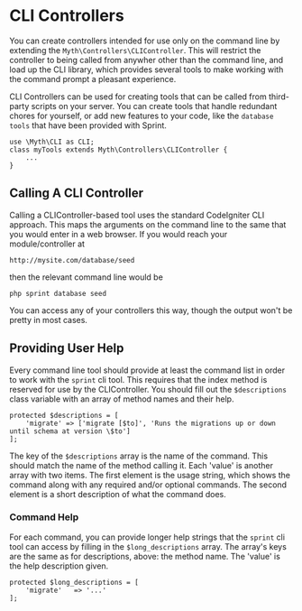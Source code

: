 # CLI Controllers

You can create controllers intended for use only on the command line by extending the `Myth\Controllers\CLIController`. This will restrict the controller to being called from anywher other than the command line, and load up the CLI library, which provides several tools to make working with the command prompt a pleasant experience.

CLI Controllers can be used for creating tools that can be called from third-party scripts on your server. You can create tools that handle redundant chores for yourself, or add new features to your code, like the `database tools` that have been provided with Sprint.

	use \Myth\CLI as CLI;
	class myTools extends Myth\Controllers\CLIController {
		...
	}

## Calling A CLI Controller
Calling a CLIController-based tool uses the standard CodeIgniter CLI approach. This maps the arguments on the command line to the same that you would enter in a web browser. If you would reach your module/controller at

	http://mysite.com/database/seed

then the relevant command line would be

	php sprint database seed

You can access any of your controllers this way, though the output won't be pretty in most cases.

## Providing User Help
Every command line tool should provide at least the command list in order to work with the `sprint` cli tool. This requires that the index method is reserved for use by the CLIController. You should fill out the `$descriptions` class variable with an array of method names and their help. 

	protected $descriptions = [
		'migrate' => ['migrate [$to]', 'Runs the migrations up or down until schema at version \$to']
	];

The key of the `$descriptions` array is the name of the command. This should match the name of the method calling it. Each 'value' is another array with two items. The first element is the usage string, which shows the command along with any required and/or optional commands. The second element is a short description of what the command does.

### Command Help
For each command, you can provide longer help strings that the `sprint` cli tool can access by filling in the `$long_descriptions` array. The array's keys are the same as for descriptions, above: the method name. The 'value' is the help description given. 

	protected $long_descriptions = [
		'migrate'	=> '...'
	];
